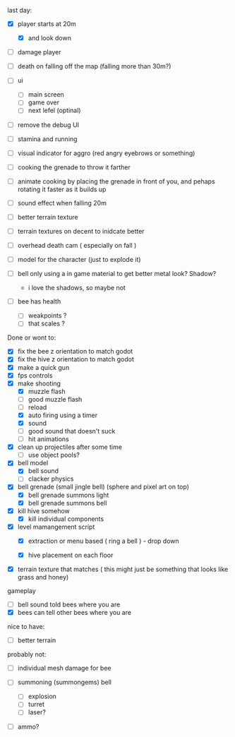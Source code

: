last day:
- [x] player starts at 20m
	- [x] and look down
- [ ] damage player
- [ ] death on falling off the map (falling more than 30m?)
- [ ] ui
	- [ ] main screen
	- [ ] game over
	- [ ] next lefel (optinal)
- [ ] remove the debug UI

- [ ] stamina and running
- [ ] visual indicator for aggro (red angry eyebrows or something)

- [ ] cooking the grenade to throw it farther
- [ ] animate cooking by placing the grenade in front of you, and pehaps rotating it faster as it builds up

- [ ] sound effect when falling 20m
- [ ] better terrain texture
- [ ] terrain textures on decent to inidcate better

- [ ] overhead death cam ( especially on fall )
- [ ] model for the character (just to explode it)

- [ ] bell only using a in game material to get better metal look? Shadow?
	- i love the shadows, so maybe not


- [ ] bee has health
  - [ ] weakpoints ?
  - [ ] that scales ?

Done or wont to:

- [x] fix the bee z orientation to match godot
- [x] fix the hive z orientation to match godot
- [x] make a quick gun
- [x] fps controls
- [x] make shooting
	- [x] muzzle flash
	- [ ] good muzzle flash
	- [ ] reload
	- [x] auto firing using a timer
	- [x] sound
	- [ ] good sound that doesn't suck
	- [ ] hit animations
- [x] clean up projectiles after some time
	- [ ] use object pools?

- [x] bell model
	- [x] bell sound
	- [ ] clacker physics

- [x] bell grenade (small jingle bell) (sphere and pixel art on top)
	- [x] bell grenade summons light
	- [x] bell grenade summons bell
- [x] kill hive somehow
	- [x] kill individual components
- [x] level mamangement script
	- [x] extraction or menu based ( ring a bell ) - drop down
	- [x] hive placement on each floor




- [x] terrain texture that matches ( this might just be something that looks like grass and honey)

gameplay
- [ ] bell sound told bees where you are
- [x] bees can tell other bees where you are

nice to have:
- [ ] better terrain

probably not:
- [ ] individual mesh damage for bee
- [ ] summoning (summongems) bell
	- [ ] explosion
	- [ ] turret
	- [ ] laser?
- [ ] ammo?

